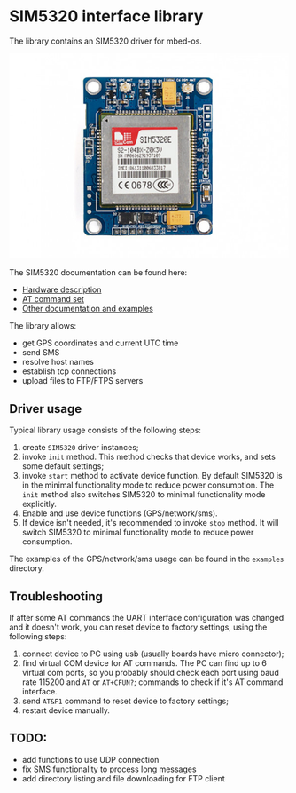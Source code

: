 # SIM5320 interface library

The library contains an SIM5320 driver for mbed-os.

![SIM5320 board](images/board.jpg)

The SIM5320 documentation can be found here:

- [Hardware description](https://simcom.ee/documents/SIM5320/SIM5320_Hardware_Design_V1.07.pdf)
- [AT command set](https://simcom.ee/documents/SIM5320/SIMCOM_SIM5320_ATC_EN_V2.05.pdf)
- [Other documentation and examples](https://simcom.ee/documents/?dir=SIM5320)

The library allows:

- get GPS coordinates and current UTC time
- send SMS
- resolve host names
- establish tcp connections
- upload files to FTP/FTPS servers

## Driver usage

Typical library usage consists of the following steps:

1. create `SIM5320` driver instances;
2. invoke `init` method. This method checks that device works, and sets some default settings;
3. invoke `start` method to activate device function. By default SIM5320 is in the minimal functionality mode 
   to reduce power consumption. The `init` method also switches SIM5320 to minimal functionality mode explicitly.
4. Enable and use device functions (GPS/network/sms).
5. If device isn't needed, it's recommended to invoke `stop` method. It will switch SIM5320 to minimal functionality mode
   to reduce power consumption.

The examples of the GPS/network/sms usage can be found in the `examples` directory.

## Troubleshooting

If after some AT commands the UART interface configuration was changed and it doesn't work,
you can reset device to factory settings, using the following steps:

1. connect device to PC using usb (usually boards have micro connector);
2. find virtual COM device for AT commands. The PC can find up to 6 virtual com ports,
   so you probably should check each port using baud rate 115200 and `AT` or `AT+CFUN?`;
   commands to check if it's AT command interface.
3. send `AT&F1` command to reset device to factory settings;
4. restart device manually.

## TODO:

- add functions to use UDP connection
- fix SMS functionality to process long messages
- add directory listing and file downloading for FTP client
